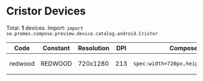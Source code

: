 # Cristor Devices

Total: **1** devices. Import: `import se.premex.compose.preview.device.catalog.android.Cristor`

| Code | Constant | Resolution | DPI | Compose Spec | Preview Usage |
|------|----------|------------|-----|-------------|---------------|
| redwood | REDWOOD | 720x1280 | 213 | `spec:width=720px,height=1280px,dpi=213` | `@Preview(device = Cristor.REDWOOD)` |

<!-- Generated automatically. Do not edit manually. -->
